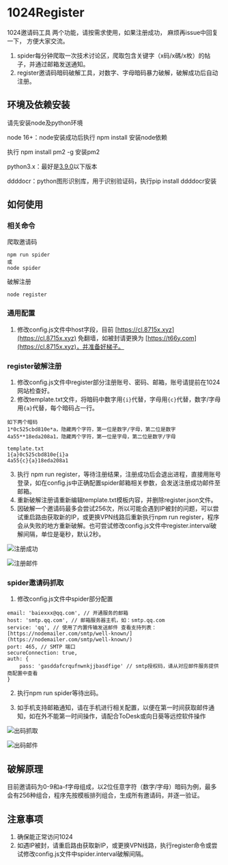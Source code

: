 ﻿# 1024Register

1024邀请码工具
两个功能，请按需求使用，如果注册成功， 麻烦再issue中回复一下， 方便大家交流。 

1. spider每分钟爬取一次技术讨论区，爬取包含关键字（x码/x碼/x枚）的帖子，并通过邮箱发送通知。
1. register邀请码暗码破解工具，对数字、字母暗码暴力破解，破解成功后自动注册。
## 环境及依赖安装
请先安装node及python环境

node 16+：node安装成功后执行 npm install 安装node依赖

执行 npm install pm2 -g 安装pm2

python3.x：最好是[3.9.0](https://www.python.org/downloads/release/python-390/)以下版本

ddddocr：python图形识别库，用于识别验证码，执行pip install ddddocr安装

## 如何使用
### 相关命令
爬取邀请码
```
npm run spider
或
node spider
```

破解注册
```
node register
```

### 通用配置

1. 修改config.js文件中host字段，目前 [https://cl.8715x.xyz](https://cl.8715x.xyz) 免翻墙，如被封请更换为 [https://t66y.com](https://cl.8715x.xyz)，并准备好梯子。
### register破解注册

1. 修改config.js文件中register部分注册账号、密码、邮箱，账号请提前在1024网站检查好。
1. 修改template.txt文件，将暗码中数字用`{i}`代替，字母用`{c}`代替，数字/字母用`{a}`代替，每个暗码占一行。

```
如下两个暗码
1*0c525cbd810e*a，隐藏两个字符，第一位是数字/字母，第二位是数字
4a55**18eda208a1，隐藏两个字符，第一位是字母，第二位是数字/字母
```
```
template.txt
1{a}0c525cbd810e{i}a
4a55{c}{a}18eda208a1
```

3. 执行 npm run register，等待注册结果，注册成功后会退出进程，直接用账号登录，如在config.js中正确配置spider邮箱相关参数，会发送注册成功邮件至邮箱。
3. 重新破解注册请重新编辑template.txt模板内容，并删除register.json文件。
3. 因破解一个邀请码最多会尝试256次，所以可能会遇到IP被封的问题，可以尝试重启路由获取新的IP，或更换VPN线路后重新执行npm run register，程序会从失败的地方重新破解。也可尝试修改config.js文件中register.interval破解间隔，单位是毫秒，默认2秒。

![注册成功](https://user-images.githubusercontent.com/19337357/187058590-59b3e729-6d35-4d5a-9338-9fbf9ae879d2.png)

![注册邮件](https://user-images.githubusercontent.com/19337357/187058608-02f2e087-918c-43e9-b679-2371f2894500.png)


### spider邀请码抓取

1. 修改config.js文件中spider部分配置
```
email: 'baiexxx@qq.com', // 开通服务的邮箱
host: 'smtp.qq.com', // 邮箱服务器主机，如：smtp.qq.com
service: 'qq', // 使用了内置传输发送邮件 查看支持列表：[https://nodemailer.com/smtp/well-known/](https://nodemailer.com/smtp/well-known/)
port: 465, // SMTP 端口
secureConnection: true,
auth: {
    pass: 'gasddafcrqufnwnkjjbasdfige' // smtp授权码，请从对应邮件服务提供商配置中查看
}
```

2. 执行npm run spider等待出码。

3. 如手机支持邮箱通知，请在手机进行相关配置，以便在第一时间获取邮件通知，如在外不能第一时间操作，请配合ToDesk或向日葵等远控软件操作

![出码抓取](https://user-images.githubusercontent.com/19337357/187058618-5bf3911b-d18f-42a1-8e0e-828c4e04f402.png)

![出码邮件](https://user-images.githubusercontent.com/19337357/187058638-e699442a-73f9-479c-a7a2-87281c7a1ff3.png)



## 破解原理
目前邀请码为0-9和a-f字母组成，以2位任意字符（数字/字母）暗码为例，最多会有256种组合，程序先按模板排列组合，生成所有邀请码，并逐一验证。
## 注意事项

1. 确保能正常访问1024
1. 如遇IP被封，请重启路由获取新IP，或更换VPN线路，执行register命令或尝试修改config.js文件中spider.interval破解间隔。
